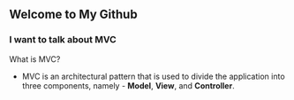 ## Welcome to My Github

### I want to talk about **MVC**

 
What is MVC?
- MVC is an architectural pattern that is used to divide the application into three components, namely - **Model**, **View**, and **Controller**.

